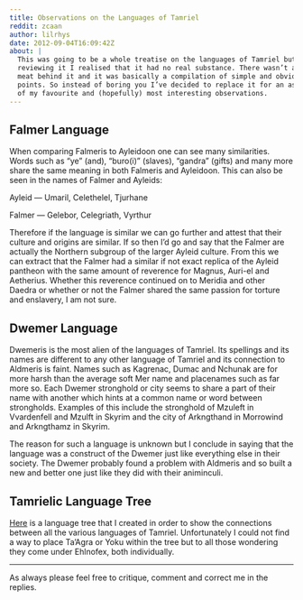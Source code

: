 ```yaml
---
title: Observations on the Languages of Tamriel
reddit: zcaan
author: lilrhys
date: 2012-09-04T16:09:42Z
about: |
  This was going to be a whole treatise on the languages of Tamriel but after
  reviewing it I realised that it had no real substance. There wasn’t any real
  meat behind it and it was basically a compilation of simple and obvious
  points. So instead of boring you I’ve decided to replace it for an assortment
  of my favourite and (hopefully) most interesting observations.
---
```



## Falmer Language

When comparing Falmeris to Ayleidoon one can see many similarities. Words such
as “ye” (and), “buro(i)” (slaves), “gandra” (gifts) and many more share the same
meaning in both Falmeris and Ayleidoon. This can also be seen in the names of
Falmer and Ayleids:

Ayleid — Umaril, Celethelel, Tjurhane

Falmer — Gelebor, Celegriath, Vyrthur

Therefore if the language is similar we can go further and attest that their
culture and origins are similar. If so then I’d go and say that the Falmer are
actually the Northern subgroup of the larger Ayleid culture. From this we can
extract that the Falmer had a similar if not exact replica of the Ayleid
pantheon with the same amount of reverence for Magnus, Auri-el and Aetherius.
Whether this reverence continued on to Meridia and other Daedra or whether or
not the Falmer shared the same passion for torture and enslavery, I am not sure.

## Dwemer Language

Dwemeris is the most alien of the languages of Tamriel. Its spellings and its
names are different to any other language of Tamriel and its connection to
Aldmeris is faint. Names such as Kagrenac, Dumac and Nchunak are for more harsh
than the average soft Mer name and placenames such as far more so. Each Dwemer
stronghold or city seems to share a part of their name with another which hints
at a common name or word between strongholds. Examples of this include the
stronghold of Mzuleft in Vvardenfell and Mzulft in Skyrim and the city of
Arkngthand in Morrowind and Arkngthamz in Skyrim.

The reason for such a language is unknown but I conclude in saying that the
language was a construct of the Dwemer just like everything else in their
society. The Dwemer probably found a problem with Aldmeris and so built a new
and better one just like they did with their animinculi.

## Tamrielic Language Tree

[Here][0] is a language tree that I created in order to show the connections
between all the various languages of Tamriel. Unfortunately I could not find a
way to place Ta’Agra or Yoku within the tree but to all those wondering they
come under Ehlnofex, both individually.

----

As always please feel free to critique, comment and correct me in the replies.

[0]: https://notepad.cc/share/JFjWzEVk2M
